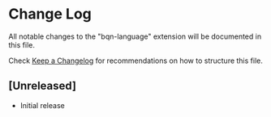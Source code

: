 # Change Log

All notable changes to the "bqn-language" extension will be documented in this file.

Check [Keep a Changelog](http://keepachangelog.com/) for recommendations on how to structure this file.

## [Unreleased]

- Initial release